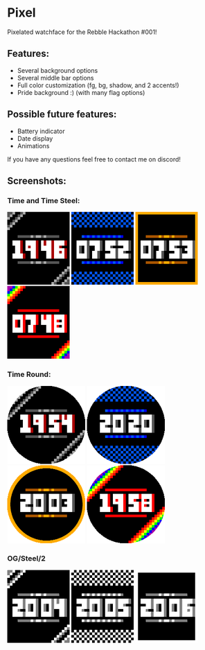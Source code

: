 # Pixel

Pixelated watchface for the Rebble Hackathon #001!

## Features:
 - Several background options
 - Several middle bar options
 - Full color customization (fg, bg, shadow, and 2 accents!)
 - Pride background :) (with many flag options)
 
## Possible future features:
 - Battery indicator
 - Date display
 - Animations

If you have any questions feel free to contact me on discord!

## Screenshots:

### Time and Time Steel:
![](/screenshots/basalt/basalt_1.png)
![](/screenshots/basalt/basalt_2.png)
![](/screenshots/basalt/basalt_3.png)
![](/screenshots/basalt/basalt_4.png)

### Time Round:
![](/screenshots/chalk/chalk_1.png)
![](/screenshots/chalk/chalk_2.png)
![](/screenshots/chalk/chalk_3.png)
![](/screenshots/chalk/chalk_4.png)

### OG/Steel/2
![](/screenshots/aplite/aplite_1.png)
![](/screenshots/aplite/aplite_2.png)
![](/screenshots/aplite/aplite_3.png)
